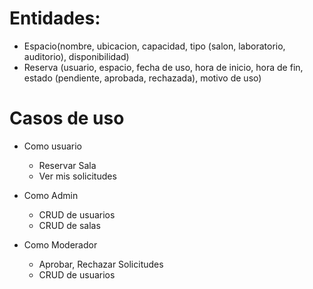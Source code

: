 # Entidades:
- Espacio(nombre, ubicacion, capacidad, tipo (salon, laboratorio, auditorio), disponibilidad)
- Reserva (usuario, espacio, fecha de uso, hora de inicio, hora de fin, estado (pendiente, aprobada, rechazada), motivo de uso)

# Casos de uso
- Como usuario
    - Reservar Sala
    - Ver mis solicitudes

- Como Admin
    - CRUD de usuarios
    - CRUD de salas

- Como Moderador
    - Aprobar, Rechazar Solicitudes
    - CRUD de usuarios